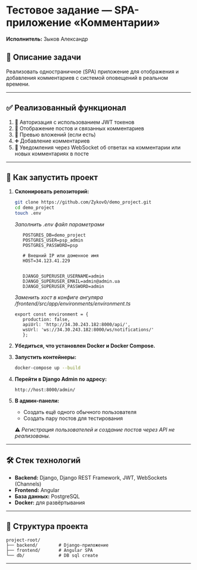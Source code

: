 # Тестовое задание — SPA-приложение «Комментарии»

**Исполнитель:** Зыков Александр

## 📌 Описание задачи

Реализовать одностраничное (SPA) приложение для отображения и добавления комментариев с системой оповещений в реальном времени.

---

## ✅ Реализованный функционал

1. 🔐 Авторизация с использованием JWT токенов
2. 📝 Отображение постов и связанных комментариев
3. 📎 Превью вложений (если есть)
4. ➕ Добавление комментариев
5. 🔔 Уведомления через WebSocket об ответах на комментарии или новых комментариях в посте

---

## 🚀 Как запустить проект

1. **Склонировать репозиторий:**

   ```bash
   git clone https://github.com/ZykovO/demo_project.git
   cd demo_project
   touch .env
   ```
   *Заполнить .env файл параметрами*
   ```dotenv
      POSTGRES_DB=demo_project
      POSTGRES_USER=psp_admin
      POSTGRES_PASSWORD=psp
      
      # Внешний IP или доменное имя
      HOST=34.123.41.229
      
      
      DJANGO_SUPERUSER_USERNAME=admin
      DJANGO_SUPERUSER_EMAIL=admin@admin.ua
      DJANGO_SUPERUSER_PASSWORD=admin
   ```
   *Заменить хост в конфиге ангуляра /frontend/src/app/environments/environment.ts*
   ```
   export const environment = {
      production: false,
      apiUrl: 'http://34.30.243.182:8000/api/',
      wsUrl: 'ws://34.30.243.182:8000/ws/notifications/'
      };

   ```

2. **Убедиться, что установлен Docker и Docker Compose.**

3. **Запустить контейнеры:**

   ```bash
   docker-compose up --build
   ```

4. **Перейти в Django Admin по адресу:**

   ```
   http://host:8000/admin/
   ```

5. **В админ-панели:**
    - Создать ещё одного обычного пользователя
    - Создать пару постов для тестирования

   ⚠️ *Регистрация пользователей и создание постов через API не реализованы.*

---

## 🛠 Стек технологий

- **Backend:** Django, Django REST Framework, JWT, WebSockets (Channels)
- **Frontend:** Angular
- **База данных:** PostgreSQL
- **Docker:** для развёртывания

---

## 📎 Структура проекта

```
project-root/
├── backend/        # Django-приложение
├── frontend/       # Angular SPA
└── db/             # DB sql create
```

---
